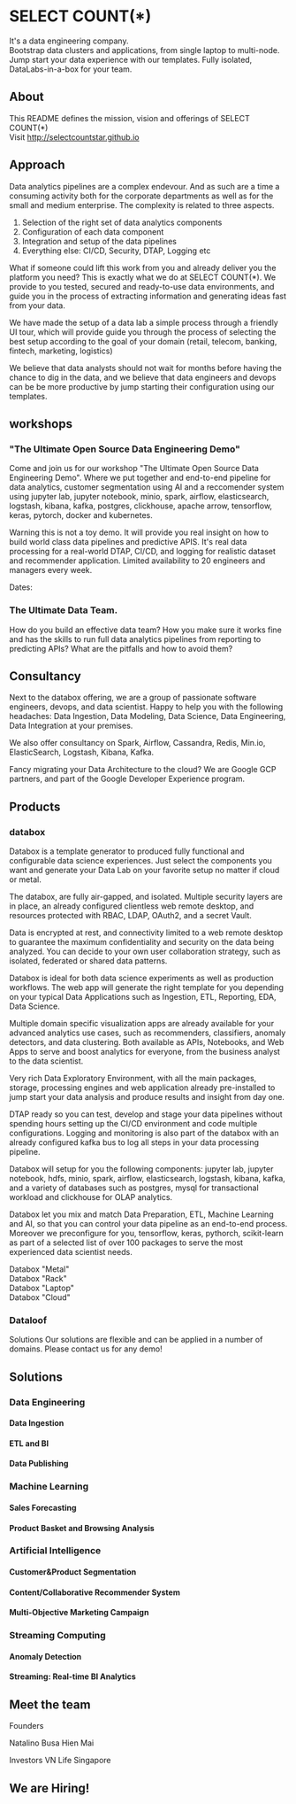 # SELECT COUNT(\*)

It's a data engineering company.  
Bootstrap data clusters and applications, from single laptop to multi-node.  
Jump start your data experience with our templates.
Fully isolated, DataLabs-in-a-box for your team.

## About
This README defines the mission, vision and offerings of SELECT COUNT(\*)  
Visit http://selectcountstar.github.io

## Approach

Data analytics pipelines are a complex endevour. And as such are a time
a consuming activity both for the corporate departments as well as for the small
and medium enterprise. The complexity is related to three aspects.  

1) Selection of the right set of data analytics components  
2) Configuration of each data component    
3) Integration and setup of the data pipelines  
4) Everything else: CI/CD, Security, DTAP, Logging etc  

What if someone could lift this work from you and already deliver you the
platform you need? This is exactly what we do at SELECT COUNT(\*). We provide to
you tested, secured and ready-to-use data environments, and guide you in the
process of extracting information and generating ideas fast from your data.

We have made the setup of a data lab a simple process through a friendly UI
tour, which will provide guide you through the process of selecting the best
setup according to the goal of your domain (retail, telecom, banking, fintech,
marketing, logistics)

We believe that data analysts should not wait for months before having the
chance to dig in the data, and we believe that data engineers and devops can be
be more productive by jump starting their configuration using our templates.

## workshops

### "The Ultimate Open Source Data Engineering Demo"
Come and join us for our workshop "The Ultimate Open Source Data Engineering
Demo". Where we put together and end-to-end pipeline for data analytics,
customer segmentation using AI and a reccomender system using jupyter lab,
jupyter notebook, minio, spark, airflow, elasticsearch, logstash, kibana, kafka,
postgres, clickhouse, apache arrow, tensorflow, keras, pytorch, docker and
kubernetes.

Warning this is not a toy demo. It will provide you real insight on how to
build world class data pipelines and predictive APIS. It's real data processing
for a real-world DTAP, CI/CD, and logging for realistic dataset and recommender
application. Limited availability to 20 engineers and managers every week.

Dates:

### The Ultimate Data Team.
How do you build an effective data team? How you make sure it works fine and has
the skills to run full data analytics pipelines from reporting to predicting
APIs? What are the pitfalls and how to avoid them?  


## Consultancy

Next to the databox offering, we are a group of passionate software engineers,
devops, and data scientist. Happy to help you with the following headaches: Data
Ingestion, Data Modeling, Data Science, Data Engineering, Data Integration at
your premises.

We also offer consultancy on Spark, Airflow, Cassandra, Redis, Min.io,
ElasticSearch, Logstash, Kibana, Kafka.

Fancy migrating your Data Architecture to the cloud?
We are Google GCP partners, and part of the Google Developer Experience program.

## Products
### databox

Databox is a template generator to produced fully functional and configurable
data science experiences. Just select the components you want and generate your
Data Lab on your favorite setup no matter if cloud or metal.

The databox, are fully air-gapped, and isolated. Multiple security layers are in
place, an already configured clientless web remote desktop, and resources
protected with RBAC, LDAP, OAuth2, and a secret Vault.

Data is encrypted at rest, and connectivity limited to a web remote desktop to
guarantee the maximum confidentiality and security on the data being analyzed.
You can decide to your own user collaboration strategy, such as isolated,
federated or shared data patterns.

Databox is ideal for both data science experiments as well as production
workflows. The web app will generate the right template for you depending on
your typical Data Applications such as Ingestion, ETL, Reporting, EDA, Data
Science.

Multiple domain specific visualization apps are already available for your
advanced analytics use cases, such as recommenders, classifiers, anomaly
detectors, and data clustering. Both available as APIs, Notebooks, and Web Apps
to serve and boost analytics for everyone, from the business analyst to the data
scientist.

Very rich Data Exploratory Environment, with all the main packages, storage,
processing engines and web application already pre-installed to jump start your
data analysis and produce results and insight from day one.

DTAP ready so you can test, develop and stage your data pipelines without
spending hours setting up the CI/CD environment and code multiple
configurations. Logging and monitoring is also part of the databox with an
already configured kafka bus to log all steps in your data processing pipeline.

Databox will setup for you the following components: jupyter lab, jupyter
notebook, hdfs, minio, spark, airflow, elasticsearch, logstash, kibana, kafka,
and a variety of databases such as postgres, mysql for transactional workload
and clickhouse for OLAP analytics.

Databox let you mix and match Data Preparation, ETL, Machine Learning and AI, so
that you can control your data pipeline as an end-to-end process. Moreover we
preconfigure for you, tensorflow, keras, pythorch, scikit-learn as part of a
selected list of over 100 packages to serve the most experienced data scientist
needs.

Databox "Metal"  
Databox "Rack"  
Databox "Laptop"  
Databox "Cloud"  

### Dataloof

Solutions Our solutions are flexible and can be applied in a number of domains.
Please contact us for any demo!

## Solutions

### Data Engineering
#### Data Ingestion
#### ETL and BI
#### Data Publishing

### Machine Learning
#### Sales Forecasting
#### Product Basket and Browsing Analysis

### Artificial Intelligence
#### Customer&Product Segmentation
#### Content/Collaborative Recommender System
#### Multi-Objective Marketing Campaign

### Streaming Computing
#### Anomaly Detection
#### Streaming: Real-time BI Analytics

## Meet the team

Founders

Natalino Busa
Hien Mai

Investors
VN Life Singapore

## We are Hiring!

